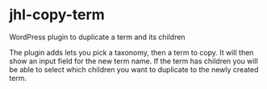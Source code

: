 # jhl-copy-term

WordPress plugin to duplicate a term and its children

The plugin adds lets you pick a taxonomy, then a term to copy. It will then show an input field for the new term name. If the term has children you will be able to select which children you want to duplicate to the newly created term.
